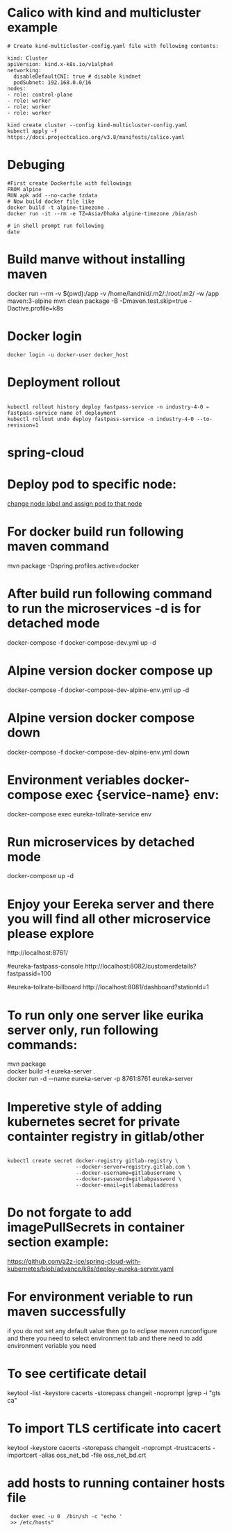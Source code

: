 # Calico with kind and multicluster example
```
# Create kind-multicluster-config.yaml file with following contents:

kind: Cluster
apiVersion: kind.x-k8s.io/v1alpha4
networking:
  disableDefaultCNI: true # disable kindnet
  podSubnet: 192.168.0.0/16
nodes:
- role: control-plane
- role: worker
- role: worker
- role: worker

kind create cluster --config kind-multicluster-config.yaml
kubectl apply -f https://docs.projectcalico.org/v3.8/manifests/calico.yaml

```
# Debuging
```
#First create Dockerfile with followings
FROM alpine
RUN apk add --no-cache tzdata
# Now build docker file like
docker build -t alpine-timezone .
docker run -it --rm -e TZ=Asia/Dhaka alpine-timezone /bin/ash

# in shell prompt run following 
date
```

# Build manve without installing maven 
docker run --rm -v $(pwd):/app -v /home/landnid/.m2/:/root/.m2/ -w /app maven:3-alpine mvn clean package -B -Dmaven.test.skip=true -Dactive.profile=k8s 


# Docker login
```
docker login -u docker-user docker_host

```
# Deployment rollout
<pre><code>
kubectl rollout history deploy fastpass-service -n industry-4-0 ⇐ fastpass-service name of deployment
kubectl rollout undo deploy fastpass-service -n industry-4-0 --to-revision=1
</code></pre>

# spring-cloud
# Deploy pod to specific node:
[change node label and assign pod to that node](https://kubernetes.io/docs/tasks/configure-pod-container/assign-pods-nodes/)

# For docker build run following maven command
mvn package -Dspring.profiles.active=docker
# After build run following command to run the microservices -d is for detached mode
docker-compose -f docker-compose-dev.yml up -d
# Alpine version docker compose up
docker-compose -f docker-compose-dev-alpine-env.yml up -d<br>
# Alpine version docker compose down
docker-compose -f docker-compose-dev-alpine-env.yml down


# Environment veriables docker-compose exec {service-name} env:
docker-compose exec eureka-tollrate-service env

# Run microservices by detached mode
docker-compose up -d

# Enjoy your Eereka server and there you will find all other microservice please explore
http://localhost:8761/

#eureka-fastpass-console
http://localhost:8082/customerdetails?fastpassid=100

#eureka-tollrate-billboard
http://localhost:8081/dashboard?stationId=1

# To run only one server like eurika server only, run following commands:
mvn package<br>
docker build -t eureka-server .<br>
docker run -d --name eureka-server -p 8761:8761 eureka-server<br>

# Imperetive style of adding kubernetes secret for private containter registry in gitlab/other
<pre><code>
kubectl create secret docker-registry gitlab-registry \
                      --docker-server=registry.gitlab.com \
                      --docker-username=gitlabusername \
                      --docker-password=gitlabpassword \
                      --docker-email=gitlabemailaddress
</code></pre>  

# Do not forgate to add imagePullSecrets in container section example:
https://github.com/a2z-ice/spring-cloud-with-kubernetes/blob/advance/k8s/deploy-eureka-server.yaml

# For environment veriable to run maven successfully
if you do not set any default value then go to eclipse maven runconfigure and there you need to select environment tab and there need to add environment veriable you need

# To see certificate detail
keytool -list -keystore cacerts -storepass changeit -noprompt |grep -i "gts ca"
# To import TLS certificate into cacert
keytool -keystore cacerts -storepass changeit -noprompt -trustcacerts -importcert -alias oss_net_bd -file oss_net_bd.crt

# add hosts to running container hosts file
<code><pre>
docker exec -u 0 <container-name> /bin/sh -c "echo '<ip> <name> >> /etc/hosts"
</code></pre>                      
             


